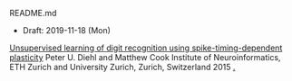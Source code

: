 README.md
* Draft: 2019-11-18 (Mon)

[Unsupervised learning of digit recognition using spike-timing-dependent plasticity](http://clm.utexas.edu/compjclub/wp-content/uploads/2016/05/diehl2015.pdf) 
Peter U. Diehl and Matthew Cook
Institute of Neuroinformatics, ETH Zurich and University Zurich, Zurich, Switzerland
2015 [.](https://drive.google.com/open?id=1c9mQxQdISRwLttEYMURk3A95W6qVr1if)
